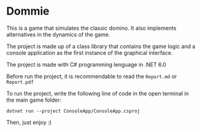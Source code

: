 # Dommie
This is a game that simulates the classic domino.
It also implements alternatives in the dynamics of the game.

The project is made up of a class library that contains the game logic and a console application as the first instance of the graphical interface.

The project is made with C# programming lenguage in .NET 6.0

Before run the project, it is recommendable to read the `Report.md` or `Report.pdf`

To run the project, write the following line of code in the open terminal in the main game folder:

```
dotnet run --project ConsoleApp/ConsoleApp.csproj
```

Then, just enjoy :)